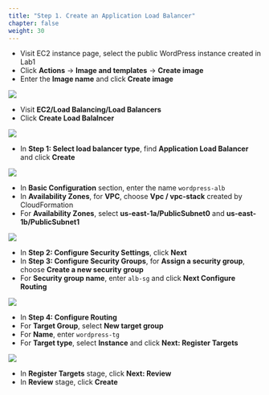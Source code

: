 ```yaml
---
title: "Step 1. Create an Application Load Balancer"
chapter: false
weight: 30
---
```


* Visit EC2 instance page, select the public WordPress instance created in Lab1
* Click **Actions** → **Image and templates** → **Create image**
* Enter the **Image name** and click **Create image**

![](/images/lab2-1.png)

* Visit **EC2/Load Balancing/Load Balancers**
* Click **Create Load Balalncer**

![](/images/lab2-2.png)

* In **Step 1: Select load balancer type**, find **Application Load Balancer** and click **Create**

![](/images/lab2-3.png)

* In **Basic Configuration** section, enter the name `wordpress-alb`
* In **Availability Zones**, for **VPC**, choose **Vpc / vpc-stack** created by CloudFormation
* For **Availability Zones**, select **us-east-1a/PublicSubnet0** and **us-east-1b/PublicSubnet1**

![](/images/lab2-4.png)

* In **Step 2: Configure Security Settings**, click **Next**
* In **Step 3: Configure Security Groups**, for **Assign a security group**, choose **Create a new security group**
* For **Security group name**, enter `alb-sg` and click **Next Configure Routing**

![](/images/lab2-5.png)

* In **Step 4: Configure Routing**
* For **Target Group**, select **New target group**
* For **Name**, enter `wordpress-tg`
* For **Target type**, select **Instance** and click **Next: Register Targets**

![](/images/lab2-6.png)

* In **Register Targets** stage, click **Next: Review**
* In **Review** stage, click **Create**

